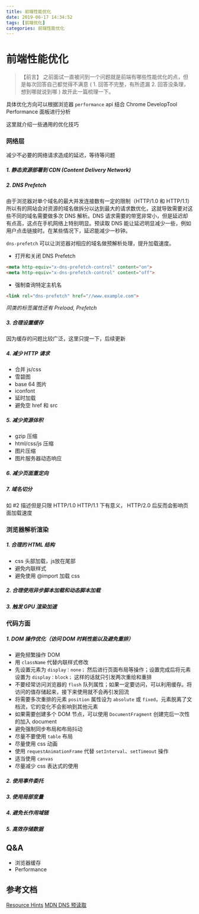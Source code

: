```yaml
---
title: 前端性能优化
date: 2019-06-17 14:34:52
tags: [前端优化]
categories: 前端性能优化
---
```


# 前端性能优化

> 【前言】
> 之前面试一直被问到一个问题就是前端有哪些性能优化的点，但是每次回答自己都觉得不满意 ( 1. 回答不完整，有所遗漏 2. 回答没条理，想到哪就说到哪 )
> 故开此一篇梳理一下。

具体优化方向可以根据浏览器 `performance` api 结合 Chrome DevelopTool Performance 面板进行分析

这里就介绍一些通用的优化技巧

### 网络层

减少不必要的网络请求造成的延迟，等待等问题

##### 1. 静态资源部署到 CDN (Content Delivery Network)

##### 2. DNS Prefetch
由于浏览器对单个域名的最大并发连接数有一定的限制（HTTP/1.0 和 HTTP/1.1）所以有的网站会对资源的域名做拆分以达到最大的请求数优化，这就导致需要对这些不同的域名需要做多次 DNS 解析。DNS 请求需要的带宽非常小，但是延迟却有点高，这点在手机网络上特别明显。预读取 DNS 能让延迟明显减少一些，例如用户点击链接时。在某些情况下，延迟能减少一秒钟。 

`dns-prefetch` 可以让浏览器对相应的域名做预解析处理，提升加载速度。

* 打开和关闭 DNS Prefetch

```html
<meta http-equiv="x-dns-prefetch-control" content="on">
<meta http-equiv="x-dns-prefetch-control" content="off">
```

* 强制查询特定主机名

```html
<link rel="dns-prefetch" href="//www.example.com">
```

*同类的标签属性还有 Preload, Prefetch*

##### 3. 合理设置缓存
因为缓存的问题比较广泛，这里只提一下，后续更新

##### 4. 减少 HTTP 请求

* 合并 js/css
* 雪碧图
* base 64 图片
* iconfont
* 延时加载
* 避免空 href 和 src

##### 5. 减少资源体积

* gzip 压缩
* html/css/js 压缩
* 图片压缩
* 图片服务器动态响应

##### 6. 减少页面重定向

##### 7. 域名切分

如 #2 描述但是只限 HTTP/1.0 HTTP/1.1 下有意义， HTTP/2.0 后反而会影响页面加载速度

### 浏览器解析渲染

##### 1. 合理的 HTML 结构

* css 头部加载，js放在尾部
* 避免内联样式
* 避免使用 @import 加载 css

##### 2. 合理使用异步脚本加载和动态脚本加载

##### 3. 触发 GPU 渲染加速

### 代码方面

##### 1. DOM 操作优化（访问 DOM 时耗性能以及避免重排）

* 避免频繁操作 DOM
* 用 `className` 代替内联样式修改
* 先设置元素为 `display：none；` 然后进行页面布局等操作；设置完成后将元素设置为 `display：block；` 这样的话就只引发两次重绘和重排
* 不要经常访问浏览器的 `flush` 队列属性；如果一定要访问，可以利用缓存。将访问的值存储起来，接下来使用就不会再引发回流
* 将需要多次重排的元素 `position` 属性设为 `absolute` 或 `fixed`，元素脱离了文档流，它的变化不会影响到其他元素
* 如果需要创建多个 DOM 节点，可以使用 `DocumentFragment` 创建完后一次性的加入 document
* 避免强制同步布局和布局抖动
* 尽量不要使用 `table` 布局
* 尽量使用 css 动画
* 使用 `requestAnimationFrame` 代替 `setInterval`、`setTimeout` 操作
* 适当使用 `canvas`
* 尽量减少 css 表达式的使用

##### 2. 使用事件委托

##### 3. 使用局部变量

##### 4. 避免长作用域链

##### 5. 高效存储数据

## Q&A

* 浏览器缓存
* Performance

## 参考文档
[Resource Hints](https://www.w3.org/TR/resource-hints/#dns-prefetch)
[MDN DNS 预读取](https://developer.mozilla.org/zh-CN/docs/Controlling_DNS_prefetching)